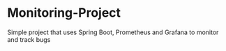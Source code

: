 # Monitoring-Project
Simple project that uses Spring Boot, Prometheus and Grafana to monitor and track bugs
